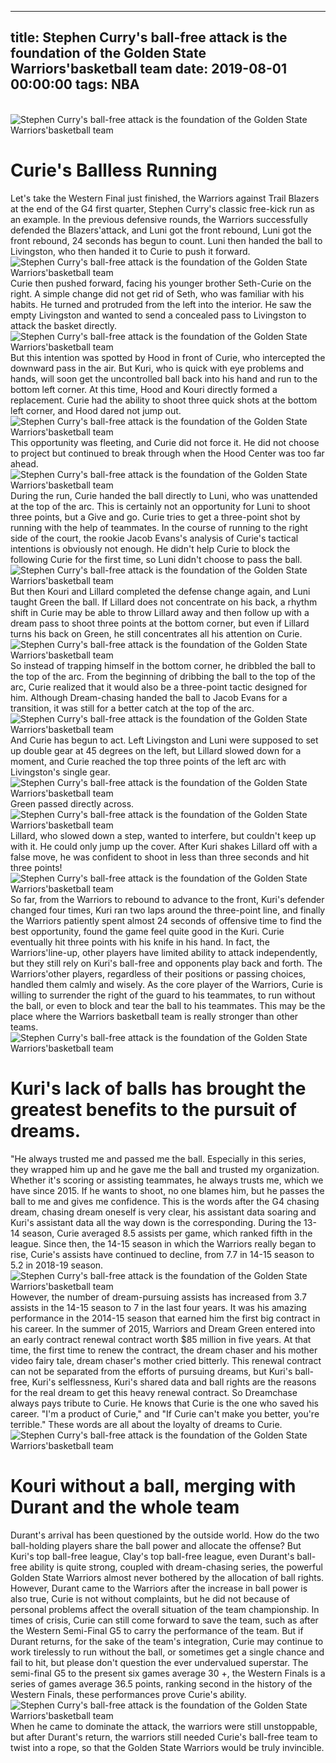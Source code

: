 
---
title: Stephen Curry's ball-free attack is the foundation of the Golden State Warriors'basketball team
date: 2019-08-01 00:00:00
tags:  NBA
---
​
![Stephen Curry's ball-free attack is the foundation of the Golden State Warriors'basketball team](3ca3f06f062445118dfa76dbfbcce784.jpg)
​
# Curie's Ballless Running
Let's take the Western Final just finished, the Warriors against Trail Blazers at the end of the G4 first quarter, Stephen Curry's classic free-kick run as an example.
In the previous defensive rounds, the Warriors successfully defended the Blazers'attack, and Luni got the front rebound, Luni got the front rebound, 24 seconds has begun to count. Luni then handed the ball to Livingston, who then handed it to Curie to push it forward.
​
![Stephen Curry's ball-free attack is the foundation of the Golden State Warriors'basketball team](3233ecce798d40baa32b40ec539cf0db.jpg)
​
Curie then pushed forward, facing his younger brother Seth-Curie on the right. A simple change did not get rid of Seth, who was familiar with his habits. He turned and protruded from the left into the interior. He saw the empty Livingston and wanted to send a concealed pass to Livingston to attack the basket directly.
​
![Stephen Curry's ball-free attack is the foundation of the Golden State Warriors'basketball team](cbccfb9c35fa4155b44fda45e526312f.jpg)
​
But this intention was spotted by Hood in front of Curie, who intercepted the downward pass in the air.
But Kuri, who is quick with eye problems and hands, will soon get the uncontrolled ball back into his hand and run to the bottom left corner. At this time, Hood and Kouri directly formed a replacement. Curie had the ability to shoot three quick shots at the bottom left corner, and Hood dared not jump out.
​
![Stephen Curry's ball-free attack is the foundation of the Golden State Warriors'basketball team](ce46934195e04ec9af1cfca24016c347.jpg)
​
This opportunity was fleeting, and Curie did not force it. He did not choose to project but continued to break through when the Hood Center was too far ahead.
​
![Stephen Curry's ball-free attack is the foundation of the Golden State Warriors'basketball team](de2bc108e61c4689bad551ef17bcb12b.jpg)
​
During the run, Curie handed the ball directly to Luni, who was unattended at the top of the arc. This is certainly not an opportunity for Luni to shoot three points, but a Give and go. Curie tries to get a three-point shot by running with the help of teammates.
In the course of running to the right side of the court, the rookie Jacob Evans's analysis of Curie's tactical intentions is obviously not enough. He didn't help Curie to block the following Curie for the first time, so Luni didn't choose to pass the ball.
​
![Stephen Curry's ball-free attack is the foundation of the Golden State Warriors'basketball team](11d5a83a111f458499c4a40fa94125f1.jpg)
​
But then Kouri and Lillard completed the defense change again, and Luni taught Green the ball.
If Lillard does not concentrate on his back, a rhythm shift in Curie may be able to throw Lillard away and then follow up with a dream pass to shoot three points at the bottom corner, but even if Lillard turns his back on Green, he still concentrates all his attention on Curie.
​
![Stephen Curry's ball-free attack is the foundation of the Golden State Warriors'basketball team](ae51db5265df462d8ba20e9101e3aabd.jpg)
​
So instead of trapping himself in the bottom corner, he dribbled the ball to the top of the arc.
From the beginning of dribbing the ball to the top of the arc, Curie realized that it would also be a three-point tactic designed for him. Although Dream-chasing handed the ball to Jacob Evans for a transition, it was still for a better catch at the top of the arc.
​
![Stephen Curry's ball-free attack is the foundation of the Golden State Warriors'basketball team](e80181b61dfa43dcbb815b80d17704ce.jpg)
​
And Curie has begun to act. Left Livingston and Luni were supposed to set up double gear at 45 degrees on the left, but Lillard slowed down for a moment, and Curie reached the top three points of the left arc with Livingston's single gear.
​
![Stephen Curry's ball-free attack is the foundation of the Golden State Warriors'basketball team](ed80d68ac7b649fc8d0db4753362ec23.jpg)
​
Green passed directly across.
​
![Stephen Curry's ball-free attack is the foundation of the Golden State Warriors'basketball team](0c73a0b158d44dc195f228e5d6ac587f.jpg)
​
Lillard, who slowed down a step, wanted to interfere, but couldn't keep up with it. He could only jump up the cover. After Kuri shakes Lillard off with a false move, he was confident to shoot in less than three seconds and hit three points!
​
![Stephen Curry's ball-free attack is the foundation of the Golden State Warriors'basketball team](51c541acc61845a7b05929226dd8df0c.jpg)
​
So far, from the Warriors to rebound to advance to the front, Kuri's defender changed four times, Kuri ran two laps around the three-point line, and finally the Warriors patiently spent almost 24 seconds of offensive time to find the best opportunity, found the game feel quite good in the Kuri. Curie eventually hit three points with his knife in his hand.
In fact, the Warriors'line-up, other players have limited ability to attack independently, but they still rely on Kuri's ball-free and opponents play back and forth. The Warriors'other players, regardless of their positions or passing choices, handled them calmly and wisely.
As the core player of the Warriors, Curie is willing to surrender the right of the guard to his teammates, to run without the ball, or even to block and tear the ball to his teammates. This may be the place where the Warriors basketball team is really stronger than other teams.
​
![Stephen Curry's ball-free attack is the foundation of the Golden State Warriors'basketball team](4b2b01e1ce764ea8884299974ab5bd18.jpg)
​
# Kuri's lack of balls has brought the greatest benefits to the pursuit of dreams.
"He always trusted me and passed me the ball. Especially in this series, they wrapped him up and he gave me the ball and trusted my organization. Whether it's scoring or assisting teammates, he always trusts me, which we have since 2015. If he wants to shoot, no one blames him, but he passes the ball to me and gives me confidence.
This is the words after the G4 chasing dream, chasing dream oneself is very clear, his assistant data soaring and Kuri's assistant data all the way down is the corresponding.
During the 13-14 season, Curie averaged 8.5 assists per game, which ranked fifth in the league.
Since then, the 14-15 season in which the Warriors really began to rise, Curie's assists have continued to decline, from 7.7 in 14-15 season to 5.2 in 2018-19 season.
​
![Stephen Curry's ball-free attack is the foundation of the Golden State Warriors'basketball team](e03b9c4a564e4c339a6ae301a27146d8.jpg)
​
However, the number of dream-pursuing assists has increased from 3.7 assists in the 14-15 season to 7 in the last four years.
It was his amazing performance in the 2014-15 season that earned him the first big contract in his career. In the summer of 2015, Warriors and Dream Green entered into an early contract renewal contract worth $85 million in five years.
At that time, the first time to renew the contract, the dream chaser and his mother video fairy tale, dream chaser's mother cried bitterly.
This renewal contract can not be separated from the efforts of pursuing dreams, but Kuri's ball-free, Kuri's selflessness, Kuri's shared data and ball rights are the reasons for the real dream to get this heavy renewal contract.
So Dreamchase always pays tribute to Curie. He knows that Curie is the one who saved his career. "I'm a product of Curie," and "If Curie can't make you better, you're terrible." These words are all about the loyalty of dreams to Curie.
​
![Stephen Curry's ball-free attack is the foundation of the Golden State Warriors'basketball team](341e93351fa94f8da035076015c6b849.jpg)
​
# Kouri without a ball, merging with Durant and the whole team
Durant's arrival has been questioned by the outside world. How do the two ball-holding players share the ball power and allocate the offense?
But Kuri's top ball-free league, Clay's top ball-free league, even Durant's ball-free ability is quite strong, coupled with dream-chasing series, the powerful Golden State Warriors almost never bothered by the allocation of ball rights.
However, Durant came to the Warriors after the increase in ball power is also true, Curie is not without complaints, but he did not because of personal problems affect the overall situation of the team championship.
In times of crisis, Curie can still come forward to save the team, such as after the Western Semi-Final G5 to carry the performance of the team.
But if Durant returns, for the sake of the team's integration, Curie may continue to work tirelessly to run without the ball, or sometimes get a single chance and fail to hit, but please don't question the ever undervalued superstar.
The semi-final G5 to the present six games average 30 +, the Western Finals is a series of games average 36.5 points, ranking second in the history of the Western Finals, these performances prove Curie's ability.
​
![Stephen Curry's ball-free attack is the foundation of the Golden State Warriors'basketball team](2b0bf028ef274dcda0c3f61fbbd72819.jpg)
​
When he came to dominate the attack, the warriors were still unstoppable, but after Durant's return, the warriors still needed Curie's ball-free team to twist into a rope, so that the Golden State Warriors would be truly invincible.